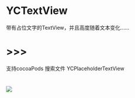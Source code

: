 # YCTextView
带有占位文字的TextView，并且高度随着文本变化......

# >>> 
支持cocoaPods 搜索文件 YCPlaceholderTextView


# 
 ![](https://github.com/ryc787725121/YCTextView/blob/master/test.png)
